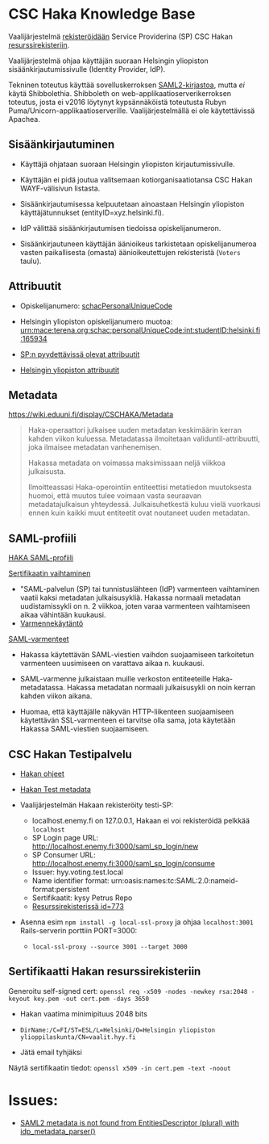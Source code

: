 # CSC Haka Knowledge Base

Vaalijärjestelmä
[rekisteröidään](https://wiki.eduuni.fi/display/CSCHAKA/Usein+kysytyt+kysymykset)
Service Providerina (SP) CSC Hakan [resurssirekisteriin](https://rr.funet.fi/rr/).

Vaalijärjestelmä ohjaa käyttäjän suoraan Helsingin yliopiston
sisäänkirjautumissivulle (Identity Provider, IdP).

Tekninen toteutus käyttää sovelluskerroksen
[SAML2-kirjastoa](https://github.com/onelogin/ruby-saml), mutta *ei* käytä
Shibbolethia. Shibboleth on web-applikaatioserverikerroksen toteutus, josta ei
v2016 löytynyt kypsännäköistä toteutusta Rubyn
Puma/Unicorn-applikaatioserverille. Vaalijärjestelmällä ei ole käytettävissä
Apachea.


## Sisäänkirjautuminen

* Käyttäjä ohjataan suoraan Helsingin yliopiston kirjautumissivulle.

* Käyttäjän ei pidä joutua valitsemaan kotiorganisaatiotansa CSC Hakan
  WAYF-välisivun listasta.

* Sisäänkirjautumisessa kelpuutetaan ainoastaan Helsingin yliopiston
  käyttäjätunnukset (entityID=xyz.helsinki.fi).

* IdP välittää sisäänkirjautumisen tiedoissa opiskelijanumeron.

* Sisäänkirjautuneen käyttäjän äänioikeus tarkistetaan opiskelijanumeroa vasten
  paikallisesta (omasta) äänioikeutettujen rekisteristä (`Voters` taulu).


## Attribuutit

* Opiskelijanumero: [schacPersonalUniqueCode](https://confluence.csc.fi/display/HAKA/funetEduPersonSchema2dot2#funetEduPersonSchema2dot2-schacPersonalUniqueCode)

* Helsingin yliopiston opiskelijanumero muotoa: [urn:mace:terena.org:schac:personalUniqueCode:int:studentID:helsinki.fi:165934](http://www.helsinki.fi/atk/luvat/ldap/doc/index.html#henkiloluokat_schacPersonalUniqueCode)

* [SP:n pyydettävissä olevat attribuutit](https://confluence.csc.fi/display/HAKA/Attributes+requested+by+SP-servers)

* [Helsingin yliopiston attribuutit](http://www.helsinki.fi/atk/urn/)


## Metadata

https://wiki.eduuni.fi/display/CSCHAKA/Metadata

> Haka-operaattori julkaisee uuden metadatan keskimäärin kerran kahden viikon
> kuluessa. Metadatassa ilmoitetaan validuntil-attribuutti, joka ilmaisee
> metadatan vanhenemisen.
>
> Hakassa metadata on voimassa maksimissaan neljä viikkoa julkaisusta.
>
> Ilmoitteassasi Haka-operointiin entiteettisi metatiedon muutoksesta huomoi,
> että muutos tulee voimaan vasta seuraavan metadatajulkaisun yhteydessä.
> Julkaisuhetkestä kuluu vielä vuorkausi ennen kuin kaikki muut entiteetit ovat
> noutaneet uuden metadatan.


## SAML-profiili

[HAKA SAML-profiili](https://wiki.eduuni.fi/display/CSCHAKA/SAML-profiili)

[Sertifikaatin vaihtaminen](https://confluence.csc.fi/display/HAKA/SAML-varmenteen+vaihtaminen)
* "SAML-palvelun (SP) tai tunnistuslähteen (IdP) varmenteen vaihtaminen vaatii
  kaksi metadatan julkaisusykliä. Hakassa normaali metadatan uudistamissykli on
  n. 2 viikkoa, joten varaa varmenteen vaihtamiseen aikaa vähintään kuukausi.
* [Varmennekäytäntö](https://wiki.eduuni.fi/pages/viewpage.action?pageId=27297727)

[SAML-varmenteet](https://confluence.csc.fi/display/HAKA/Usein+kysytyt+kysymykset#Useinkysytytkysymykset-Varmenteet)
* Hakassa käytettävän SAML-viestien vaihdon suojaamiseen tarkoitetun varmenteen
  uusimiseen on varattava aikaa n. kuukausi.

* SAML-varmenne julkaistaan muille verkoston entiteeteille Haka-metadatassa.
  Hakassa metadatan normaali julkaisusykli on noin kerran kahden viikon aikana.

* Huomaa, että käyttäjälle näkyvän HTTP-liikenteen suojaamiseen käytettävän
  SSL-varmenteen ei tarvitse olla sama, jota käytetään Hakassa SAML-viestien
  suojaamiseen.


## CSC Hakan Testipalvelu

* [Hakan ohjeet](https://confluence.csc.fi/display/HAKA/Testipalvelimet)

* [Hakan Test metadata](https://haka.funet.fi/metadata/haka_test_metadata_signed.xml)

* Vaalijärjestelmän Hakaan rekisteröity testi-SP:
  * localhost.enemy.fi on 127.0.0.1, Hakaan ei voi rekisteröidä pelkkää `localhost`
  * SP Login page URL: http://localhost.enemy.fi:3000/saml_sp_login/new
  * SP Consumer URL: http://localhost.enemy.fi:3000/saml_sp_login/consume
  * Issuer: hyy.voting.test.local
  * Name identifier format: urn:oasis:names:tc:SAML:2.0:nameid-format:persistent
  * Sertifikaatit: kysy Petrus Repo
  * [Resurssirekisterissä id=773](https://rr.funet.fi/rr/sp_view.php?id=773)

* Asenna esim `npm install -g local-ssl-proxy` ja ohjaa `localhost:3001`
  Rails-serverin porttiin PORT=3000:
  - `local-ssl-proxy --source 3001 --target 3000`


## Sertifikaatti Hakan resurssirekisteriin

Generoitu self-signed cert:
`openssl req -x509 -nodes -newkey rsa:2048 -keyout key.pem -out cert.pem -days 3650`

* Hakan vaatima minimipituus 2048 bits

* `DirName:/C=FI/ST=ESL/L=Helsinki/O=Helsingin yliopiston ylioppilaskunta/CN=vaalit.hyy.fi`

* Jätä email tyhjäksi

Näytä sertifikaatin tiedot:
`openssl x509 -in cert.pem -text -noout`


# Issues:
* [SAML2 metadata is not found from EntitiesDescriptor (plural) with idp_metadata_parser()](https://github.com/onelogin/ruby-saml/issues/346)

